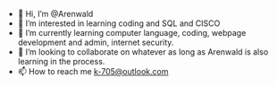 - 👋 Hi, I’m @Arenwald
- 👀 I’m interested in learning coding and SQL and CISCO
- 🌱 I’m currently learning computer language, coding, webpage development and admin, internet security.
- 💞️ I’m looking to collaborate on whatever as long as Arenwald is also learning in the process.
- 📫 How to reach me k-705@outlook.com

<!---
Arenwald/Arenwald is a ✨ special ✨ repository because its `README.md` (this file) appears on your GitHub profile.
You can click the Preview link to take a look at your changes.
--->
